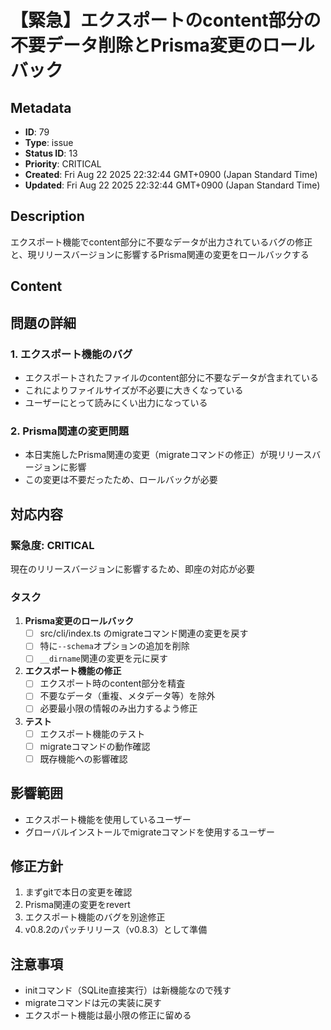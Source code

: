 # 【緊急】エクスポートのcontent部分の不要データ削除とPrisma変更のロールバック

## Metadata

- **ID**: 79
- **Type**: issue
- **Status ID**: 13
- **Priority**: CRITICAL
- **Created**: Fri Aug 22 2025 22:32:44 GMT+0900 (Japan Standard Time)
- **Updated**: Fri Aug 22 2025 22:32:44 GMT+0900 (Japan Standard Time)

## Description

エクスポート機能でcontent部分に不要なデータが出力されているバグの修正と、現リリースバージョンに影響するPrisma関連の変更をロールバックする

## Content

## 問題の詳細

### 1. エクスポート機能のバグ
- エクスポートされたファイルのcontent部分に不要なデータが含まれている
- これによりファイルサイズが不必要に大きくなっている
- ユーザーにとって読みにくい出力になっている

### 2. Prisma関連の変更問題
- 本日実施したPrisma関連の変更（migrateコマンドの修正）が現リリースバージョンに影響
- この変更は不要だったため、ロールバックが必要

## 対応内容

### 緊急度: CRITICAL
現在のリリースバージョンに影響するため、即座の対応が必要

### タスク

1. **Prisma変更のロールバック**
   - [ ] src/cli/index.ts のmigrateコマンド関連の変更を戻す
   - [ ] 特に`--schema`オプションの追加を削除
   - [ ] `__dirname`関連の変更を元に戻す

2. **エクスポート機能の修正**
   - [ ] エクスポート時のcontent部分を精査
   - [ ] 不要なデータ（重複、メタデータ等）を除外
   - [ ] 必要最小限の情報のみ出力するよう修正

3. **テスト**
   - [ ] エクスポート機能のテスト
   - [ ] migrateコマンドの動作確認
   - [ ] 既存機能への影響確認

## 影響範囲

- エクスポート機能を使用しているユーザー
- グローバルインストールでmigrateコマンドを使用するユーザー

## 修正方針

1. まずgitで本日の変更を確認
2. Prisma関連の変更をrevert
3. エクスポート機能のバグを別途修正
4. v0.8.2のパッチリリース（v0.8.3）として準備

## 注意事項

- initコマンド（SQLite直接実行）は新機能なので残す
- migrateコマンドは元の実装に戻す
- エクスポート機能は最小限の修正に留める
